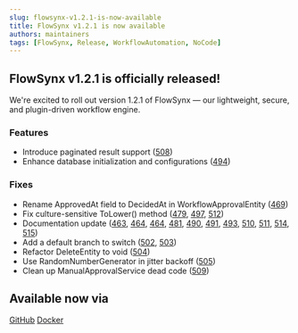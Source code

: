 ```yaml
---
slug: flowsynx-v1.2.1-is-now-available
title: FlowSynx v1.2.1 is now available
authors: maintainers
tags: [FlowSynx, Release, WorkflowAutomation, NoCode]
---
```


## FlowSynx v1.2.1 is officially released!

We're excited to roll out version 1.2.1 of FlowSynx — our lightweight, secure, and plugin-driven workflow engine. 

### Features
- Introduce paginated result support ([508](https://github.com/flowsynx/flowsynx/issues/508))
- Enhance database initialization and configurations ([494](https://github.com/flowsynx/flowsynx/issues/494))

### Fixes
- Rename ApprovedAt field to DecidedAt in WorkflowApprovalEntity ([469](https://github.com/flowsynx/flowsynx/issues/469))
- Fix culture-sensitive ToLower() method ([479](https://github.com/flowsynx/flowsynx/issues/479), [497](https://github.com/flowsynx/flowsynx/issues/497), [512](https://github.com/flowsynx/flowsynx/issues/512))
- Documentation update ([463](https://github.com/flowsynx/flowsynx/issues/463), [464](https://github.com/flowsynx/flowsynx/issues/465), [464](https://github.com/flowsynx/flowsynx/issues/465), [481](https://github.com/flowsynx/flowsynx/issues/481), [490](https://github.com/flowsynx/flowsynx/issues/490), [491](https://github.com/flowsynx/flowsynx/issues/491), [493](https://github.com/flowsynx/flowsynx/issues/493), [510](https://github.com/flowsynx/flowsynx/issues/510), [511](https://github.com/flowsynx/flowsynx/issues/511), [514](https://github.com/flowsynx/flowsynx/issues/514), [515](https://github.com/flowsynx/flowsynx/issues/515))
- Add a default branch to switch ([502](https://github.com/flowsynx/flowsynx/issues/502), [503](https://github.com/flowsynx/flowsynx/issues/503))
- Refactor DeleteEntity to void ([504](https://github.com/flowsynx/flowsynx/issues/504))
- Use RandomNumberGenerator in jitter backoff ([505](https://github.com/flowsynx/flowsynx/issues/505))
- Clean up ManualApprovalService dead code ([509](https://github.com/flowsynx/flowsynx/issues/509))

## Available now via

<a class="button button--primary button--outline button--lg" href="https://github.com/flowsynx/flowsynx/releases" target="_blank"><i class="fab fa-github"></i> GitHub</a> 
<a class="button button--primary button--outline button--lg" href="https://hub.docker.com/r/flowsynx/flowsynx" target="_blank">Docker</a>